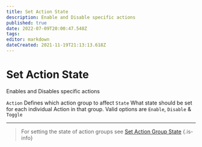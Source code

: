 ```yaml
---
title: Set Action State
description: Enable and Disable specific actions
published: true
date: 2022-07-09T20:00:47.548Z
tags: 
editor: markdown
dateCreated: 2021-11-19T21:13:13.618Z
---
```


# Set Action State
Enables and Disables specific actions 

`Action`	Defines which action group to affect
`State` What state should be set for each individual Action in that group. Valid options are `Enable`, `Disable` & `Toggle`

***

> For setting the state of action groups see [Set Action Group State](/en/Sub-Actions/action-group-state)
{.is-info}